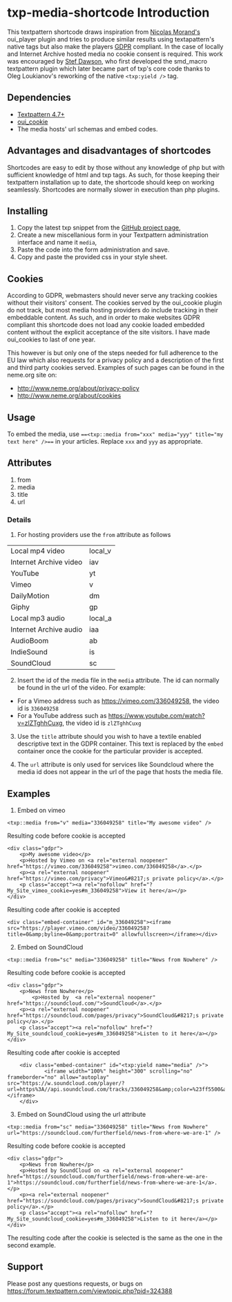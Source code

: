 # txp-media-shortcode Introduction

This textpattern shortcode draws inspiration from [Nicolas Morand's](https://github.com/NicolasGraph) oui_player plugin and tries to produce similar results using textapattern's native tags but also make the players [GDPR](https://gdpr-info.eu/) compliant. In the case of locally and Internet Archive hosted media no cookie consent is required. This work was encouraged by [Stef Dawson](https://forum.textpattern.com/viewtopic.php?pid=324309#p324309), who first developed the smd_macro textpattern plugin which later became part of txp's core code thanks to Oleg Loukianov's reworking of the native `<txp:yield />` tag.

## Dependencies 

* [Textpattern 4.7+](https://textpattern.com/)
* [oui_cookie](https://forum.textpattern.com/viewtopic.php?id=47048)
* The media hosts' url schemas and embed codes. 

## Advantages and disadvantages of shortcodes

Shortcodes are easy to edit by those without any knowledge of php but with sufficient knowledge of html and txp tags. As such, for those keeping their textpattern installation up to date, the shortcode should keep on working seamlessly. 
Shortcodes are normally slower in execution than php plugins.

## Installing

1. Copy the latest txp snippet from the [GitHub project page](https://github.com/colak/txp-media-shortcode/blob/master/media.tpl), 
2. Create a new miscellanious form in your Textpattern administration interface and name it `media`,
3. Paste the code into the form administration and save.
4. Copy and paste the provided css in your style sheet.

## Cookies

According to GDPR, webmasters should never serve any tracking cookies without their visitors' consent. The cookies served by the oui_cookie plugin do not track, but most media hosting providers do include tracking in their embeddable content. As such, and in order to make websites GDPR compliant this shortcode does not load any cookie loaded embedded content without the explicit acceptance of the site visitors. I have made oui_cookies to last of one year. 

This however is but only one of the steps needed for full adherence to the EU law which also requests for a privacy policy and a description of the first and third party cookies served. Examples of such pages can be found in the neme.org site on:

* http://www.neme.org/about/privacy-policy
* http://www.neme.org/about/cookies

## Usage

To embed the media, use `==<txp::media from="xxx" media="yyy" title="my text here" />==` in your articles. Replace `xxx` and `yyy` as appropriate. 

## Attributes

1. from
2. media
3. title
4. url

### Details

1. For hosting providers use the `from` attribute as follows

<table>
        <tr>
            <td> Local mp4 video </td>
            <td> local_v </td>
        </tr>
        <tr>
            <td> Internet Archive video </td>
            <td> iav </td>
        </tr>
        <tr>
            <td> YouTube </td>
            <td> yt </td>
        </tr>
        <tr>
            <td> Vimeo </td>
            <td> v </td>
        </tr>
        <tr>
            <td> DailyMotion </td>
            <td> dm </td>
        </tr>
        <tr>
            <td> Giphy </td>
            <td> gp </td>
        </tr>
        <tr>
            <td> Local mp3 audio </td>
            <td> local_a </td>
        </tr>
        <tr>
            <td> Internet Archive audio </td>
            <td> iaa </td>
        </tr>
        <tr>
            <td> AudioBoom </td>
            <td> ab </td>
        </tr>
        <tr>
            <td> IndieSound </td>
            <td> is </td>
        </tr>
        <tr>
            <td> SoundCloud </td>
            <td> sc </td>
        </tr>
</table>


2. Insert the id of the media file in the `media` attribute. The id can normally be found in the url of the video. For example:

* For a Vimeo address such as https://vimeo.com/336049258, the video id is `336049258`
* For a YouTube address such as https://www.youtube.com/watch?v=zlZTghhCuxg, the video id is `zlZTghhCuxg`

3. Use the `title` attribute should you wish to have a textile enabled descriptive text in the GDPR container. This text is replaced by the `embed` container once the cookie for the particular provider is accepted.

4. The `url` attribute is only used for services like Soundcloud where the media id does not appear in the url of the page that hosts the media file.

##  Examples

1. Embed on vimeo 

`<txp::media from="v" media="336049258" title="My awesome video" />`

Resulting code before cookie is accepted

	<div class="gdpr">
		<p>My awesome video</p>
		<p>Hosted by Vimeo on <a rel="external noopener" href="https://vimeo.com/336049258">vimeo.com/336049258</a>.</p>
		<p><a rel="external noopener" href="https://vimeo.com/privacy">Vimeo&#8217;s private policy</a>.</p>
		<p class="accept"><a rel="nofollow" href="?My_Site_vimeo_cookie=yes#m_336049258">View it here</a></p>
	</div>

Resulting code after cookie is accepted

	<div class="embed-container" id="m_336049258"><iframe src="https://player.vimeo.com/video/336049258?title=0&amp;byline=0&amp;portrait=0" allowfullscreen></iframe></div>


2. Embed on SoundCloud

`<txp::media from="sc" media="336049258" title="News from Nowhere" />`

Resulting code before cookie is accepted

	<div class="gdpr">
		<p>News from Nowhere</p>
        	<p>Hosted by  <a rel="external noopener" href="https://soundcloud.com/">SoundCloud</a>.</p>
		<p><a rel="external noopener" href="https://soundcloud.com/pages/privacy">SoundCloud&#8217;s private policy</a>.</p>
		<p class="accept"><a rel="nofollow" href="?My_Site_soundcloud_cookie=yes#m_336049258">Listen to it here</a></p>
	</div>

Resulting code after cookie is accepted

        <div class="embed-container" id="<txp:yield name="media" />">
                <iframe width="100%" height="300" scrolling="no" frameborder="no" allow="autoplay" src="https://w.soundcloud.com/player/?url=https%3A//api.soundcloud.com/tracks/336049258&amp;color=%23ff5500&amp;auto_play=false&amp;hide_related=true&amp;show_comments=false&amp;show_user=true&amp;show_reposts=false&amp;show_teaser=true&amp;visual=true"></iframe>
        </div>

3. Embed on SoundCloud using the url attribute

`<txp::media from="sc" media="336049258" title="News from Nowhere" url="https://soundcloud.com/furtherfield/news-from-where-we-are-1" />`

Resulting code before cookie is accepted

	<div class="gdpr">
		<p>News from Nowhere</p>
		<p>Hosted by SoundCloud on <a rel="external noopener" href="https://soundcloud.com/furtherfield/news-from-where-we-are-1">https://soundcloud.com/furtherfield/news-from-where-we-are-1</a>.</p>
		<p><a rel="external noopener" href="https://soundcloud.com/pages/privacy">SoundCloud&#8217;s private policy</a>.</p>
		<p class="accept"><a rel="nofollow" href="?My_Site_soundcloud_cookie=yes#m_336049258">Listen to it here</a></p>
	</div>

The resulting code after the cookie is selected is the same as the one in the second example.

## Support

Please post any questions requests, or bugs on https://forum.textpattern.com/viewtopic.php?pid=324388
